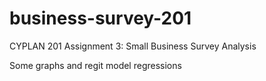 # business-survey-201
CYPLAN 201 Assignment 3: Small Business Survey Analysis

Some graphs and regit model regressions
